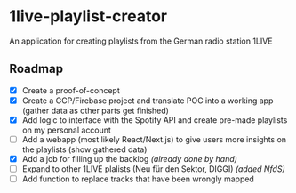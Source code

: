 # 1live-playlist-creator
An application for creating playlists from the German radio station 1LIVE

## Roadmap

- [x] Create a proof-of-concept
- [x] Create a GCP/Firebase project and translate POC into a working app (gather data as other parts get finished)
- [x] Add logic to interface with the Spotify API and create pre-made playlists on my personal account
- [ ] Add a webapp (most likely React/Next.js) to give users more insights on the playlists (show gathered data)
- [x] Add a job for filling up the backlog *(already done by hand)*
- [ ] Expand to other 1LIVE plalists (Neu für den Sektor, DIGGI) *(added NfdS)*
- [ ] Add function to replace tracks that have been wrongly mapped
